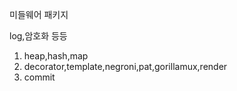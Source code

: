 미들웨어 패키지

log,암호화 등등

1. heap,hash,map
2. decorator,template,negroni,pat,gorillamux,render
3. commit
